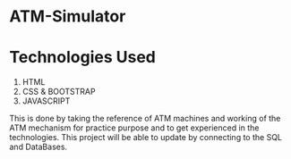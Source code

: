 # ATM-Simulator

# Technologies Used
1) HTML
2) CSS & BOOTSTRAP
3) JAVASCRIPT

This is done by taking the reference of ATM machines and working of the ATM mechanism for practice purpose and to get experienced in the technologies.
This project will be able to update by connecting to the SQL and DataBases.
